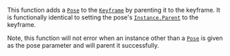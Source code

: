 This function adds a [`Pose`](https://create.roblox.com/docs/reference/engine/classes/Pose) to the [`Keyframe`](https://create.roblox.com/docs/reference/engine/classes/Keyframe) by parenting it
to the keyframe. It is functionally identical to setting the pose's
[`Instance.Parent`](https://create.roblox.com/docs/reference/engine/classes/Instance#Parent) to the keyframe.

Note, this function will not error when an instance other than a
[`Pose`](https://create.roblox.com/docs/reference/engine/classes/Pose) is given as the pose parameter and will parent it
successfully.